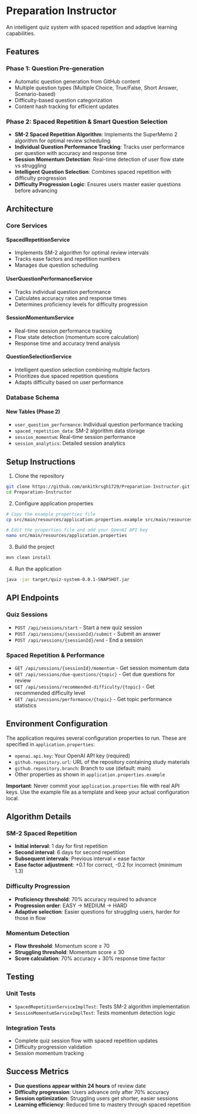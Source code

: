 # Preparation Instructor

An intelligent quiz system with spaced repetition and adaptive learning capabilities.

## Features

### Phase 1: Question Pre-generation
- Automatic question generation from GitHub content
- Multiple question types (Multiple Choice, True/False, Short Answer, Scenario-based)
- Difficulty-based question categorization
- Content hash tracking for efficient updates

### Phase 2: Spaced Repetition & Smart Question Selection
- **SM-2 Spaced Repetition Algorithm**: Implements the SuperMemo 2 algorithm for optimal review scheduling
- **Individual Question Performance Tracking**: Tracks user performance per question with accuracy and response time
- **Session Momentum Detection**: Real-time detection of user flow state vs struggling
- **Intelligent Question Selection**: Combines spaced repetition with difficulty progression
- **Difficulty Progression Logic**: Ensures users master easier questions before advancing

## Architecture

### Core Services

#### SpacedRepetitionService
- Implements SM-2 algorithm for optimal review intervals
- Tracks ease factors and repetition numbers
- Manages due question scheduling

#### UserQuestionPerformanceService
- Tracks individual question performance
- Calculates accuracy rates and response times
- Determines proficiency levels for difficulty progression

#### SessionMomentumService
- Real-time session performance tracking
- Flow state detection (momentum score calculation)
- Response time and accuracy trend analysis

#### QuestionSelectionService
- Intelligent question selection combining multiple factors
- Prioritizes due spaced repetition questions
- Adapts difficulty based on user performance

### Database Schema

#### New Tables (Phase 2)
- `user_question_performance`: Individual question performance tracking
- `spaced_repetition_data`: SM-2 algorithm data storage
- `session_momentum`: Real-time session performance
- `session_analytics`: Detailed session analytics

## Setup Instructions

1. Clone the repository
```bash
git clone https://github.com/ankitkrsgh1729/Preparation-Instructor.git
cd Preparation-Instructor
```

2. Configure application properties
```bash
# Copy the example properties file
cp src/main/resources/application.properties.example src/main/resources/application.properties

# Edit the properties file and add your OpenAI API key
nano src/main/resources/application.properties
```

3. Build the project
```bash
mvn clean install
```

4. Run the application
```bash
java -jar target/quiz-system-0.0.1-SNAPSHOT.jar
```

## API Endpoints

### Quiz Sessions
- `POST /api/sessions/start` - Start a new quiz session
- `POST /api/sessions/{sessionId}/submit` - Submit an answer
- `POST /api/sessions/{sessionId}/end` - End a session

### Spaced Repetition & Performance
- `GET /api/sessions/{sessionId}/momentum` - Get session momentum data
- `GET /api/sessions/due-questions/{topic}` - Get due questions for review
- `GET /api/sessions/recommended-difficulty/{topic}` - Get recommended difficulty level
- `GET /api/sessions/performance/{topic}` - Get topic performance statistics

## Environment Configuration

The application requires several configuration properties to run. These are specified in `application.properties`:

- `openai.api.key`: Your OpenAI API key (required)
- `github.repository.url`: URL of the repository containing study materials
- `github.repository.branch`: Branch to use (default: main)
- Other properties as shown in `application.properties.example`

**Important**: Never commit your `application.properties` file with real API keys. Use the example file as a template and keep your actual configuration local.

## Algorithm Details

### SM-2 Spaced Repetition
- **Initial interval**: 1 day for first repetition
- **Second interval**: 6 days for second repetition
- **Subsequent intervals**: Previous interval × ease factor
- **Ease factor adjustment**: +0.1 for correct, -0.2 for incorrect (minimum 1.3)

### Difficulty Progression
- **Proficiency threshold**: 70% accuracy required to advance
- **Progression order**: EASY → MEDIUM → HARD
- **Adaptive selection**: Easier questions for struggling users, harder for those in flow

### Momentum Detection
- **Flow threshold**: Momentum score ≥ 70
- **Struggling threshold**: Momentum score ≤ 30
- **Score calculation**: 70% accuracy + 30% response time factor

## Testing

### Unit Tests
- `SpacedRepetitionServiceImplTest`: Tests SM-2 algorithm implementation
- `SessionMomentumServiceImplTest`: Tests momentum detection logic

### Integration Tests
- Complete quiz session flow with spaced repetition updates
- Difficulty progression validation
- Session momentum tracking

## Success Metrics

- **Due questions appear within 24 hours** of review date
- **Difficulty progression**: Users advance only after 70% accuracy
- **Session optimization**: Struggling users get shorter, easier sessions
- **Learning efficiency**: Reduced time to mastery through spaced repetition